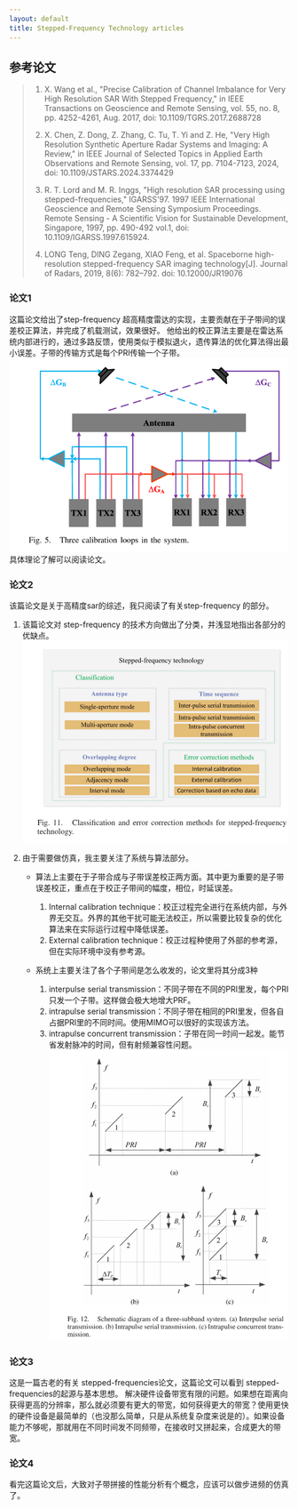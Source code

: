 ```yaml
---
layout: default
title: Stepped-Frequency Technology articles
---
```


<head>
    <script src="https://cdn.mathjax.org/mathjax/latest/MathJax.js?config=TeX-AMS-MML_HTMLorMML" type="text/javascript"></script>
    <script type="text/x-mathjax-config">
        MathJax.Hub.Config({
            tex2jax: {
            skipTags: ['script', 'noscript', 'style', 'textarea', 'pre'],
            inlineMath: [['$','$']]
            }
        });
    </script>
</head>




## 参考论文
>
>1. X. Wang et al., "Precise Calibration of Channel Imbalance for Very High Resolution SAR With Stepped Frequency," in IEEE Transactions on Geoscience and Remote Sensing, vol. 55, no. 8, pp. 4252-4261, Aug. 2017, doi: 10.1109/TGRS.2017.2688728  
>
>2. X. Chen, Z. Dong, Z. Zhang, C. Tu, T. Yi and Z. He, "Very High Resolution Synthetic Aperture Radar Systems and Imaging: A Review," in IEEE Journal of Selected Topics in Applied Earth Observations and Remote Sensing, vol. 17, pp. 7104-7123, 2024, doi: 10.1109/JSTARS.2024.3374429
>
>3. R. T. Lord and M. R. Inggs, "High resolution SAR processing using stepped-frequencies," IGARSS'97. 1997 IEEE International Geoscience and Remote Sensing Symposium Proceedings. Remote Sensing - A Scientific Vision for Sustainable Development, Singapore, 1997, pp. 490-492 vol.1, doi: 10.1109/IGARSS.1997.615924.
>
>4. LONG Teng, DING Zegang, XIAO Feng, et al. Spaceborne high-resolution stepped-frequency
 SAR imaging technology[J]. Journal of Radars, 2019, 8(6): 782–792. doi: 10.12000/JR19076

### 论文1
这篇论文给出了step-frequency 超高精度雷达的实现，主要贡献在于子带间的误差校正算法，并完成了机载测试，效果很好。
他给出的校正算法主要是在雷达系统内部进行的，通过多路反馈，使用类似于模拟退火，遗传算法的优化算法得出最小误差。子带的传输方式是每个PRI传输一个子带。   
![alt text](/assets/step_frequency/article1_1.png)  
具体理论了解可以阅读论文。

### 论文2

该篇论文是关于高精度sar的综述，我只阅读了有关step-frequency 的部分。
1. 该篇论文对 step-frequency 的技术方向做出了分类，并浅显地指出各部分的优缺点。  
    ![alt text](/assets/step_frequency/article2_1.png)

2. 由于需要做仿真，我主要关注了系统与算法部分。
    * 算法上主要在于子带合成与子带误差校正两方面。其中更为重要的是子带误差校正，重点在于校正子带间的幅度，相位，时延误差。
        1.  Internal calibration technique：校正过程完全进行在系统内部，与外界无交互。外界的其他干扰可能无法校正，所以需要比较复杂的优化算法来在实际运行过程中降低误差。
        2. External calibration technique：校正过程种使用了外部的参考源，但在实际环境中没有参考源。
           
    * 系统上主要关注了各个子带间是怎么收发的，论文里将其分成3种
        1.  interpulse serial transmission：不同子带在不同的PRI里发，每个PRI只发一个子带。这样做会极大地增大PRF。
        2.  intrapulse serial transmission：不同子带在相同的PRI里发，但各自占据PRI里的不同时间。使用MIMO可以很好的实现该方法。
        3. intrapulse concurrent transmission：子带在同一时间一起发。能节省发射脉冲的时间，但有射频兼容性问题。
    ![alt text](/assets/step_frequency/article2_2.png)


### 论文3
这是一篇古老的有关 stepped-frequencies论文，这篇论文可以看到 stepped-frequencies的起源与基本思想。
解决硬件设备带宽有限的问题。如果想在距离向获得更高的分辨率，那么就必须要有更大的带宽，如何获得更大的带宽？使用更快的硬件设备是最简单的（也没那么简单，只是从系统复杂度来说是的）。如果设备能力不够呢，那就用在不同时间发不同频带，在接收时又拼起来，合成更大的带宽。

### 论文4 
看完这篇论文后，大致对子带拼接的性能分析有个概念，应该可以做步进频的仿真了。